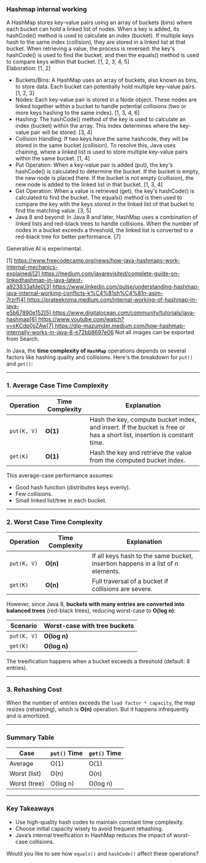 ### Hashmap internal working 

A HashMap stores key-value pairs using an array of buckets (bins) where each bucket can hold a linked list of nodes. When a key is added, its hashCode() method is used to calculate an index (bucket). If multiple keys hash to the same index (collision), they are stored in a linked list at that bucket. When retrieving a value, the process is reversed: the key's hashCode() is used to find the bucket, and then the equals() method is used to compare keys within that bucket. [1, 2, 3, 4, 5]  
Elaboration: [1, 2]  

 - Buckets/Bins: A HashMap uses an array of buckets, also known as bins, to store data. Each bucket can potentially hold multiple key-value pairs. [1, 2, 3]  
 - Nodes: Each key-value pair is stored in a Node object. These nodes are linked together within a bucket to handle potential collisions (two or more keys hashing to the same index). [1, 3, 4, 6]  
 - Hashing: The hashCode() method of the key is used to calculate an index (bucket) within the array. This index determines where the key-value pair will be stored. [3, 4]  
 - Collision Handling: If two keys have the same hashcode, they will be stored in the same bucket (collision). To resolve this, Java uses chaining, where a linked list is used to store multiple key-value pairs within the same bucket. [1, 4]  
 - Put Operation: When a key-value pair is added (put), the key's hashCode() is calculated to determine the bucket. If the bucket is empty, the new node is placed there. If the bucket is not empty (collision), the new node is added to the linked list in that bucket. [1, 3, 4]  
 - Get Operation: When a value is retrieved (get), the key's hashCode() is calculated to find the bucket. The equals() method is then used to compare the key with the keys stored in the linked list of that bucket to find the matching value. [3, 5]  
- Java 8 and beyond: In Java 8 and later, HashMap uses a combination of linked lists and red-black trees to handle collisions. When the number of nodes in a bucket exceeds a threshold, the linked list is converted to a red-black tree for better performance. [7]  

Generative AI is experimental.

[1] https://www.freecodecamp.org/news/how-java-hashmaps-work-internal-mechanics-explained/[2] https://medium.com/javarevisited/complete-guide-on-linkedhashmap-in-java-latest-a923833afde0[3] https://www.linkedin.com/pulse/understanding-hashmap-java-internal-working-conflicts-k%C4%81sh%C4%81n-asim-7rzrf[4] https://prateeknima.medium.com/internal-working-of-hashmap-in-java-e5b67890e152[5] https://www.digitalocean.com/community/tutorials/java-hashmap[6] https://www.youtube.com/watch?v=xKCdp0jjZAw[7] https://dip-mazumder.medium.com/how-hashmap-internally-works-in-java-8-e72bb8697e06
Not all images can be exported from Search.


In Java, the **time complexity of `HashMap`** operations depends on several factors like hashing quality and collisions. Here's the breakdown for `put()` and `get()`:

---

### **1. Average Case Time Complexity**

| Operation | Time Complexity | Explanation |
|-----------|------------------|-------------|
| `put(K, V)` | **O(1)** | Hash the key, compute bucket index, and insert. If the bucket is free or has a short list, insertion is constant time. |
| `get(K)`    | **O(1)** | Hash the key and retrieve the value from the computed bucket index. |

This average-case performance assumes:
- Good hash function (distributes keys evenly).
- Few collisions.
- Small linked list/tree in each bucket.

---

### **2. Worst Case Time Complexity**

| Operation | Time Complexity | Explanation |
|-----------|------------------|-------------|
| `put(K, V)` | **O(n)** | If all keys hash to the same bucket, insertion happens in a list of n elements. |
| `get(K)`    | **O(n)** | Full traversal of a bucket if collisions are severe. |

However, since Java 8, **buckets with many entries are converted into balanced trees** (red-black trees), reducing worst-case to **O(log n)**:

| Scenario | Worst-case with tree buckets |
|----------|------------------------------|
| `put(K, V)` | **O(log n)** |
| `get(K)`    | **O(log n)** |

The treeification happens when a bucket exceeds a threshold (default: 8 entries).

---

### **3. Rehashing Cost**

When the number of entries exceeds the `load factor * capacity`, the map resizes (rehashing), which is **O(n)** operation. But it happens infrequently and is amortized.

---

### **Summary Table**

| Case        | `put()` Time | `get()` Time |
|-------------|--------------|--------------|
| Average     | O(1)         | O(1)         |
| Worst (list)| O(n)         | O(n)         |
| Worst (tree)| O(log n)     | O(log n)     |

---

### **Key Takeaways**

- Use high-quality hash codes to maintain constant time complexity.
- Choose initial capacity wisely to avoid frequent rehashing.
- Java’s internal treeification in HashMap reduces the impact of worst-case collisions.

Would you like to see how `equals()` and `hashCode()` affect these operations?